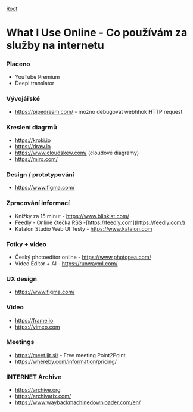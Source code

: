 [Root](../README.md)

# What I Use Online - Co používám za služby na internetu

### Placeno
- YouTube Premium
- Deepl translator

### Vývojářské
 - https://pipedream.com/ - možno debugovat webhhok HTTP request

### Kreslení diagrmů
- https://kroki.io
- https://draw.io
- https://www.cloudskew.com/ (cloudové diagramy)
- https://miro.com/

### Design / prototypování
- https://www.figma.com/

### Zpracování informací
- Knížky za 15 minut - https://www.blinkist.com/
- Feedly - Online čtečka RSS -[https://feedly.com](https://feedly.com/)
- Katalon Studio Web UI Testy  - https://www.katalon.com

### Fotky + video
- Český photoeditor online - https://www.photopea.com/
- Video Editor + AI - https://runwayml.com/
### UX design 
- https://www.figma.com/

### Video
- https://frame.io
- https://vimeo.com  

### Meetings
- https://meet.jit.si/ - Free meeting Point2Point
- https://whereby.com/information/pricing/

### INTERNET Archive
-  https://archive.org
-  https://archivarix.com/
-  https://www.waybackmachinedownloader.com/en/
